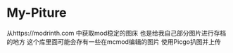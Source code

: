 # My-Piture 
从https://modrinth.com 中获取mod稳定的图床
也是给我自己部分图片进行存档的地方
这个库里面可能会存有一些在mcmod编辑的图片
使用Picgo扒图并上传
